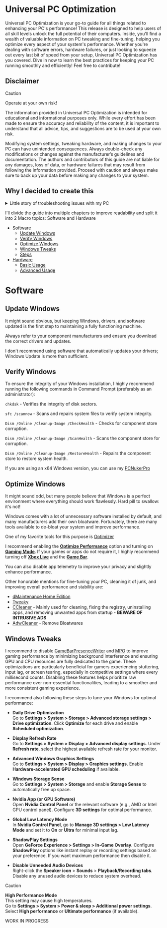 # Universal PC Optimization
Universal PC Optimization is your go-to guide for all things related to enhancing your PC's performance! This release is designed to help users of all skill levels unlock the full potential of their computers. Inside, you'll find a wealth of valuable information on PC tweaking and fine-tuning, helping you optimize every aspect of your system's performance. Whether you're dealing with software errors, hardware failures, or just looking to squeeze out every last bit of speed from your setup, Universal PC Optimization has you covered. Dive in now to learn the best practices for keeping your PC running smoothly and efficiently! Feel free to contribute!

## Disclaimer
> [!CAUTION]
> Operate at your own risk!

The information provided in Universal PC Optimization is intended for educational and informational purposes only. While every effort has been made to ensure the accuracy and reliability of the content, it is important to understand that all advice, tips, and suggestions are to be used at your own risk.

Modifying system settings, tweaking hardware, and making changes to your PC can have unintended consequences. Always double-check any modifications or changes against the manufacturer’s guidelines and documentation. The authors and contributors of this guide are not liable for any damages, loss of data, or hardware failures that may result from following the information provided. Proceed with caution and always make sure to back up your data before making any changes to your system.


## Why I decided to create this
<details>
  <summary>Little story of troubleshooting issues with my PC</summary>
<br>
Thank you for taking the time to read my story.
  <br><br>
I'll start by describing my PC's behavior. For several days, I had been experiencing severe frame drops and stuttering while gaming. That's why I decided to "debug" my hardware and software to discover the cause of these issues and, ultimately, fix them. I'm glad to say that, by the end of my journey, during which I learned about many topics I was previously unaware of, I managed to fully resolve all my problems. Now, I'm enjoying stable frame rates while gaming, along with consistent CPU usage, temperature, energy consumption, and performance.

The guide below is a kind of story about all the steps I took to debug and identify the root cause of my issue.

  </details>


I'll divide the guide into multiple chapters to improve readability and split it into 2 Macro topics: Software and Hardware
- [Software](#software)
  - [Update Windows](#update-windows)
  - [Verify Windows](#verify-windows)
  - [Optimize Windows](#optimize-windows)
  - [Windows Tweaks](#windows-tweaks)
  - [Steps](#steps)
- [Hardware](#hardware)
  - [Basic Usage](#basic-usage)
  - [Advanced Usage](#advanced-usage)

# Software
## Update Windows
It might sound obvious, but keeping Windows, drivers, and software updated is the first step to maintaining a fully functioning machine.

Always refer to your component manufacturers and ensure you download the correct drivers and updates.

I don't recommend using software that automatically updates your drivers; Windows Update is more than sufficient.

## Verify Windows
To ensure the integrity of your Windows installation, I highly recommend running the following commands in Command Prompt (preferably as an administrator):

```chkdsk``` - Verifies the integrity of disk sectors.

```sfc /scannow``` - Scans and repairs system files to verify system integrity.

```Dism /Online /Cleanup-Image /CheckHealth``` - Checks for component store corruption.

```Dism /Online /Cleanup-Image /ScanHealth``` - Scans the component store for corruption.

```Dism /Online /Cleanup-Image /RestoreHealth``` - Repairs the component store to restore system health.

If you are using an x64 Windows version, you can use my [PCNukerPro](https://github.com/NazgulCoder/PCNukerPro)

## Optimize Windows
It might sound odd, but many people believe that Windows is a perfect environment where everything should work flawlessly. Hard pill to swallow: it's not!

Windows comes with a lot of unnecessary software installed by default, and many manufacturers add their own bloatware. Fortunately, there are many tools available to de-bloat your system and improve performance.

One of my favorite tools for this purpose is [Optimizer](https://github.com/hellzerg/optimizer)

I recommend enabling the <ins>**Optimize Performance**</ins> option and turning on <ins>**Gaming Mode**</ins>. If your games or apps do not require it, I highly recommend turning off <ins>**Xbox Live**</ins> and the <ins>**Game Bar**</ins>.

You can also disable app telemetry to improve your privacy and slightly enhance performance.

Other honorable mentions for fine-tuning your PC, cleaning it of junk, and improving overall performance and stability are:
- [dMaintenance Home Edition](https://www.d7xtech.com/dmaintenance-home-edition/)
- [Tweaky](https://www.d7xtech.com/tweaky/) 
- [CCleaner](https://www.ccleaner.com/ccleaner/download) - Mainly used for cleaning, fixing the registry, uninstalling apps, and removing unwanted apps from startup - **BEWARE OF INTRUSIVE ADS**
- [AdwCleaner](https://www.malwarebytes.com/adwcleaner) - Remove Bloatwares

## Windows Tweaks
I recommend to disable [GameBarPresenceWriter](https://github.com/NazgulCoder/Universal-PC-Optimization/raw/refs/heads/main/uploads/Disable%20GameBarPresenceWriter.zip) and [MPO](https://github.com/NazgulCoder/Universal-PC-Optimization/raw/refs/heads/main/uploads/MPO.zip) to improve gaming performance by minimizing background interference and ensuring GPU and CPU resources are fully dedicated to the game. These optimizations are particularly beneficial for gamers experiencing stuttering, input lag, or screen tearing, especially in competitive settings where every millisecond counts. Disabling these features helps prioritize raw performance over non-essential functionalities, leading to a smoother and more consistent gaming experience.

I recommend also following these steps to tune your Windows for optimal performance:

- **Daily Drive Optimization**  
   Go to **Settings > System > Storage > Advanced storage settings > Drive optimization**. Click **Optimize** for each drive and enable **Scheduled optimization**.

- **Display Refresh Rate**  
   Go to **Settings > System > Display > Advanced display settings**. Under **Refresh rate**, select the highest available refresh rate for your monitor.

- **Advanced Windows Graphics Settings**  
   Go to **Settings > System > Display > Graphics settings**. Enable **Hardware-accelerated GPU scheduling** if available.

- **Windows Storage Sense**  
   Go to **Settings > System > Storage** and enable **Storage Sense** to automatically free up space.

- **Nvidia App (or GPU Software)**  
   Open **Nvidia Control Panel** or the relevant software (e.g., AMD or Intel GPU control panel). Configure **3D settings** for optimal performance.

- **Global Low Latency Mode**  
    In **Nvidia Control Panel**, go to **Manage 3D settings > Low Latency Mode** and set it to **On** or **Ultra** for minimal input lag.

- **ShadowPlay Settings**  
    Open **GeForce Experience > Settings > In-Game Overlay**. Configure **ShadowPlay** options like instant replay or recording settings based on your preference. If you want maximum performance then disable it.

- **Disable Unneeded Audio Devices**  
    Right-click the **Speaker icon** > **Sounds** > **Playback/Recording tabs**. Disable any unused audio devices to reduce system overhead.

> [!CAUTION]
> **High Performance Mode** <br>
> This setting may cause high temperatures. <br>
> Go to **Settings > System > Power & sleep > Additional power settings**. Select **High performance** or **Ultimate performance** (if available).






WORK IN PROGRESS
